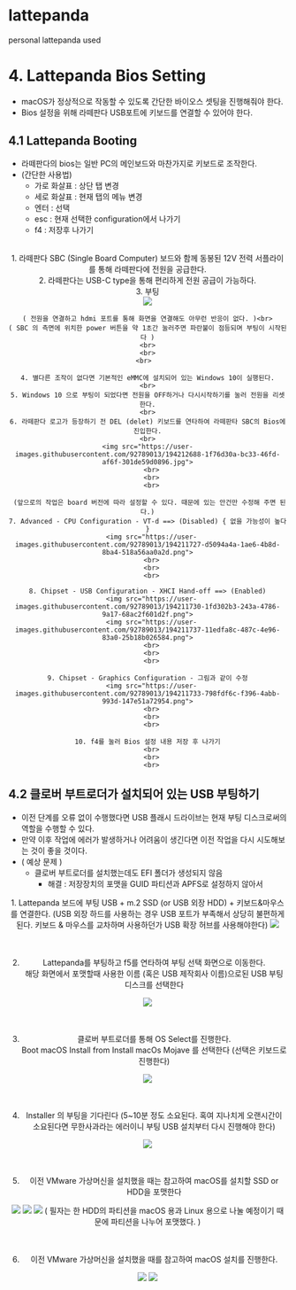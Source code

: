 # lattepanda
personal lattepanda used

# 4. Lattepanda Bios Setting
- macOS가 정상적으로 작동할 수 있도록 간단한 바이오스 셋팅을 진행해줘야 한다.
- Bios 설정을 위해 라떼판다 USB포트에 키보드를 연결할 수 있어야 한다.

## 4.1 Lattepanda Booting 
- 라떼판다의 bios는 일반 PC의 메인보드와 마찬가지로 키보드로 조작한다.
- (간단한 사용법)
  - 가로 화살표 : 상단 탭 변경
  - 세로 화살표 : 현재 탭의 메뉴 변경
  - 엔터 : 선택
  - esc : 현재 선택한 configuration에서 나가기
  - f4 : 저장후 나가기 
<br>

  <div align="center">
    1. 라떼판다 SBC (Single Board Computer) 보드와 함께 동봉된 12V 전력 서플라이를 통해 라떼판다에 전원을 공급한다.
    <br>
    2. 라떼판다는 USB-C type을 통해 편리하게 전원 공급이 가능하다.
    <br>
    3. 부팅
    <br>
    <img src="https://user-images.githubusercontent.com/92789013/194212696-ee46ec76-b849-4f47-b7b2-71e19553a77b.jpg"><br>
  
    ( 전원을 연결하고 hdmi 포트를 통해 화면을 연결해도 아무런 반응이 없다. )<br>
    ( SBC 의 측면에 위치한 power 버튼을 약 1초간 눌러주면 파란불이 점등되며 부팅이 시작된다 )
    <br>
    <br>
    <br>  

    4. 별다른 조작이 없다면 기본적인 eMMC에 설치되어 있는 Windows 10이 실행된다.
    <br>
    5. Windows 10 으로 부팅이 되었다면 전원을 OFF하거나 다시시작하기를 눌러 전원을 리셋한다.
    <br>
    6. 라떼판다 로고가 등장하기 전 DEL (delet) 키보드를 연타하여 라떼판타 SBC의 Bios에 진입한다.
    <br>
    <img src="https://user-images.githubusercontent.com/92789013/194212688-1f76d30a-bc33-46fd-af6f-301de59d0896.jpg">
      <br>
      <br>
      <br>

     (앞으로의 작업은 board 버전에 따라 설정할 수 있다. 때문에 있는 안건만 수정해 주면 된다.)
    7. Advanced - CPU Configuration - VT-d ==> (Disabled) { 없을 가능성이 높다 }
      <img src="https://user-images.githubusercontent.com/92789013/194211727-d5094a4a-1ae6-4b8d-8ba4-518a56aa0a2d.png">
      <br>
      <br>
      <br>
      
    8. Chipset - USB Configuration - XHCI Hand-off ==> (Enabled)
      <img src="https://user-images.githubusercontent.com/92789013/194211730-1fd302b3-243a-4786-9a17-68ac2f601d2f.png">
      <img src="https://user-images.githubusercontent.com/92789013/194211737-11edfa8c-487c-4e96-83a0-25b18b026584.png">
      <br>
      <br>
      <br>
      
    9. Chipset - Graphics Configuration - 그림과 같이 수정
      <img src="https://user-images.githubusercontent.com/92789013/194211733-798fdf6c-f396-4abb-993d-147e51a72954.png">
      <br>
      <br>
      <br>
      
    10. f4를 눌러 Bios 설정 내용 저장 후 나가기
      <br>
      <br>
      <br>
      
 </div>
      
      
## 4.2 클로버 부트로더가 설치되어 있는 USB 부팅하기
- 이전 단계를 오류 없이 수행했다면 USB 플래시 드라이브는 현재 부팅 디스크로써의 역할을 수행할 수 있다.
- 만약 이후 작업에 에러가 발생하거나 어려움이 생긴다면 이전 작업을 다시 시도해보는 것이 좋을 것이다.
- ( 예상 문제 )
  - 클로버 부트로더를 설치했는데도 EFI 폴더가 생성되지 않음
    - 해결 : 저장장치의 포맷을 GUID 파티션과 APFS로 설정하지 않아서


<div align="center">
  1. Lattepanda 보드에 부팅 USB + m.2 SSD (or USB 외장 HDD) + 키보드&마우스를 연결한다.
  (USB 외장 하드를 사용하는 경우 USB 포트가 부족해서 상당히 불편하게 된다. 키보드 & 마우스를 교차하며 사용하던가 USB 확장 허브를 사용해야한다)
  <img src="https://user-images.githubusercontent.com/92789013/194230956-5d2817bf-814d-45d4-8cde-fc1f15c93433.jpg">
  <br>
  <br>
  <br>
  
  2. Lattepanda를 부팅하고 f5를 연타하여 부팅 선택 화면으로 이동한다.<br>
  해당 화면에서 포맷할때 사용한 이름 (혹은 USB 제작회사 이름)으로된 USB 부팅 디스크를 선택한다
  <img src="https://user-images.githubusercontent.com/92789013/194211738-07952597-649d-4c8b-9ac3-765341c4aa30.png">
  <br>
  <br>
  <br>
  
  3. 클로버 부트로더를 통해 OS Select를 진행한다.<br>
  Boot macOS Install from Install macOs Mojave 를 선택한다 (선택은 키보드로 진행한다)
  <img src="https://user-images.githubusercontent.com/92789013/194211739-c273ac91-1df8-4fc4-9385-3dfed4bc531f.png">
  <br>
  <br>
  <br>
  
  4. Installer 의 부팅을 기다린다 (5~10분 정도 소요된다. 혹여 지나치게 오랜시간이 소요된다면 무한사과라는 에러이니 부팅 USB 설치부터 다시 진행해야 한다)
  <img src="https://user-images.githubusercontent.com/92789013/194211741-85d5f0a4-1c42-4fbe-b7f8-74a3b37305ca.png">
  <br>
  <br>
  <br>
  
  5. 이전 VMware 가상머신을 설치했을 때는 참고하여 macOS를 설치할 SSD or HDD을 포맷한다
  <img src="https://user-images.githubusercontent.com/92789013/194212653-69093097-c4b5-4473-9fe0-20da9e87a448.jpg">
  <img src="https://user-images.githubusercontent.com/92789013/194212655-7ad71ea6-890a-472d-87fc-6a8032ec4e63.jpg">
  <img src="https://user-images.githubusercontent.com/92789013/194212660-6faa4986-8ce1-42b4-8da8-67fc3ea1bcd1.jpg">
  ( 필자는 한 HDD의 파티션을 macOS 용과 Linux 용으로 나눌 예정이기 때문에 파티션을 나누어 포맷했다. )
  <br>
  <br>
  <br>
  
  6. 이전 VMware 가상머신을 설치했을 때를 참고하여 macOS 설치를 진행한다.
  
  <img src="https://user-images.githubusercontent.com/92789013/194212657-60d51e7b-b4d8-4b5e-822f-67d4e5770ae2.jpg">
  <img src="https://user-images.githubusercontent.com/92789013/194212659-b36b6d9b-072f-4bae-971d-44ca28de7348.jpg">
  
  
  
